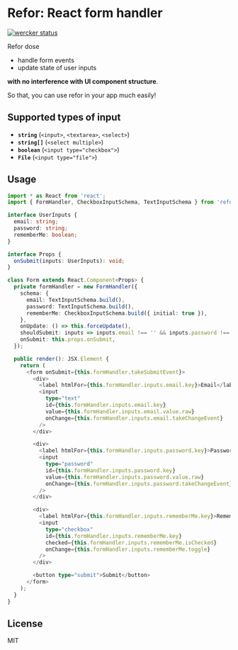# Refor: React form handler

[![wercker status](https://app.wercker.com/status/a58445da0dc27ddbc4f2d1366fb92a5f/s/master "wercker status")](https://app.wercker.com/project/byKey/a58445da0dc27ddbc4f2d1366fb92a5f)

Refor dose

- handle form events
- update state of user inputs

**with no interference with UI component structure**.

So that, you can use refor in your app much easily!

## Supported types of input

- **`string`** (`<input>`, `<textarea>`, `<select>`)
- **`string[]`** (`<select multiple>`)
- **`boolean`** (`<input type="checkbox">`)
- **`File`** (`<input type="file">`)

## Usage

```ts
import * as React from 'react';
import { FormHandler, CheckboxInputSchema, TextInputSchema } from 'refor';

interface UserInputs {
  email: string;
  password: string;
  rememberMe: boolean;
}

interface Props {
  onSubmit(inputs: UserInputs): void;
}

class Form extends React.Component<Props> {
  private formHandler = new FormHandler({
    schema: {
      email: TextInputSchema.build(),
      password: TextInputSchema.build(),
      rememberMe: CheckboxInputSchema.build({ initial: true }),
    },
    onUpdate: () => this.forceUpdate(),
    shouldSubmit: inputs => inputs.email !== '' && inputs.password !== '',
    onSubmit: this.props.onSubmit,
  });

  public render(): JSX.Element {
    return (
      <form onSubmit={this.formHandler.takeSubmitEvent}>
        <div>
          <label htmlFor={this.formHandler.inputs.email.key}>Email</label>
          <input
            type="text"
            id={this.formHandler.inputs.email.key}
            value={this.formHandler.inputs.email.value.raw}
            onChange={this.formHandler.inputs.email.takeChangeEvent}
          />
        </div>

        <div>
          <label htmlFor={this.formHandler.inputs.password.key}>Password</label>
          <input
            type="password"
            id={this.formHandler.inputs.password.key}
            value={this.formHandler.inputs.password.value.raw}
            onChange={this.formHandler.inputs.password.takeChangeEvent}
          />
        </div>

        <div>
          <label htmlFor={this.formHandler.inputs.rememberMe.key}>Remember?</label>
          <input
            type="checkbox"
            id={this.formHandler.inputs.rememberMe.key}
            checked={this.formHandler.inputs.rememberMe.isChecked}
            onChange={this.formHandler.inputs.rememberMe.toggle}
          />
        </div>

        <button type="submit">Submit</button>
      </form>
    );
  }
}
```

## License

MIT